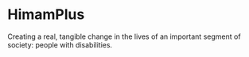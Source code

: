 # HimamPlus
Creating a real, tangible change in the lives of an important segment of society: people with disabilities.
